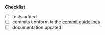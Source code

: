 **Checklist**

- [ ] tests added
- [ ] commits conform to the [commit guidelines](./GUIDELINES.md#type)
- [ ] documentation updated
